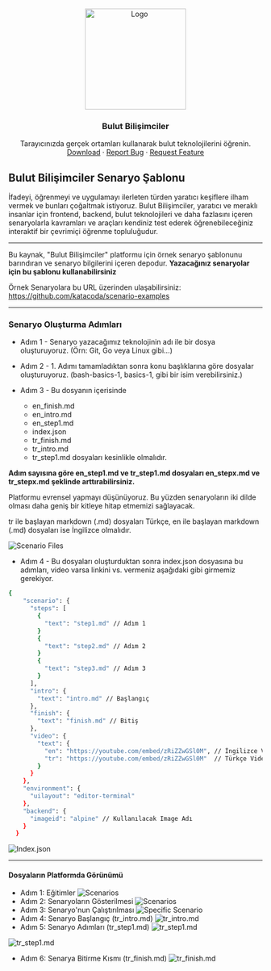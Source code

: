 <!-- PROJECT LOGO -->
<br />
<p align="center">
  <a href="https://bulutbilisimciler.com/">
    <img src="md_images/bb.png" alt="Logo" width="200">
  </a>

  <h3 align="center">Bulut Bilişimciler</h3>

  <p align="center">
    Tarayıcınızda gerçek ortamları kullanarak bulut teknolojilerini öğrenin.
    <br />
    <a href="https://github.com/YunusEmreAlps/bb-scenario-template/archive/refs/heads/master.zip">Download</a>
    ·
    <a href="https://github.com/YunusEmreAlps/bb-scenario-template/issues">Report Bug</a>
    ·
    <a href="https://github.com/YunusEmreAlps/bb-scenario-template/issues">Request Feature</a>
  </p>
</p>

## Bulut Bilişimciler Senaryo Şablonu

İfadeyi, öğrenmeyi ve uygulamayı ilerleten türden yaratıcı keşiflere ilham vermek ve bunları çoğaltmak istiyoruz. Bulut Bilişimciler, yaratıcı ve meraklı insanlar için frontend, backend, bulut teknolojileri ve daha fazlasını içeren senaryolarla kavramları ve araçları kendiniz test ederek öğrenebileceğiniz interaktif bir çevrimiçi öğrenme topluluğudur.

---

Bu kaynak, "Bulut Bilişimciler" platformu için örnek senaryo şablonunu barındıran ve senaryo bilgilerini içeren depodur. **Yazacağınız senaryolar için bu şablonu kullanabilirsiniz**

Örnek Senaryolara bu URL üzerinden ulaşabilirsiniz:
<https://github.com/katacoda/scenario-examples>

---

### Senaryo Oluşturma Adımları

- Adım 1 - Senaryo yazacağımız teknolojinin adı ile bir dosya oluşturuyoruz. (Örn: Git, Go veya Linux gibi...)
- Adım 2 - 1. Adımı tamamladıktan sonra konu başlıklarına göre dosyalar oluşturuyoruz. (bash-basics-1, basics-1, gibi bir isim verebilirsiniz.)
- Adım 3 - Bu dosyanın içerisinde

  - en_finish.md
  - en_intro.md
  - en_step1.md
  - index.json
  - tr_finish.md
  - tr_intro.md
  - tr_step1.md dosyaları kesinlikle olmalıdır.
  
**Adım sayısına göre en_step1.md ve tr_step1.md dosyaları en_stepx.md ve tr_stepx.md şeklinde arttırabilirsiniz.**

Platformu evrensel yapmayı düşünüyoruz. Bu yüzden senaryoların iki dilde olması daha geniş bir kitleye hitap etmemizi sağlayacak.

tr ile başlayan markdown (.md) dosyaları Türkçe, en ile başlayan markdown (.md) dosyaları ise İngilizce olmalıdır.

![Scenario Files](https://github.com/YunusEmreAlps/bb-scenario-template/blob/master/md_images/scenario_files.png?raw=true)

- Adım 4 - Bu dosyaları oluşturduktan sonra index.json dosyasına bu adımları, video varsa linkini vs. vermeniz aşağıdaki gibi girmemiz gerekiyor.

```sh
{
    "scenario": {
      "steps": [
        {
          "text": "step1.md" // Adım 1
        }
        {
          "text": "step2.md" // Adım 2
        }
        {
          "text": "step3.md" // Adım 3
        }
      ],
      "intro": {
        "text": "intro.md" // Başlangıç
      },
      "finish": {
        "text": "finish.md" // Bitiş
      },
      "video": {
        "text": {
          "en": "https://youtube.com/embed/zRiZZwGSl0M", // İngilizce Video
          "tr": "https://youtube.com/embed/zRiZZwGSl0M"  // Türkçe Video
        }
      }
    },
    "environment": {
      "uilayout": "editor-terminal"
    },
    "backend": {
      "imageid": "alpine" // Kullanılacak Image Adı
    }
  }
```

![Index.json](https://github.com/YunusEmreAlps/bb-scenario-template/blob/master/md_images/index.json.png?raw=true)


---

#### Dosyaların Platformda Görünümü

- Adım 1: Eğitimler
![Scenarios](https://github.com/YunusEmreAlps/bb-scenario-template/blob/master/md_images/lesson.png?raw=true)
- Adım 2: Senaryoların Gösterilmesi
![Scenarios](https://github.com/YunusEmreAlps/bb-scenario-template/blob/master/md_images/scenario_tab.png?raw=true)
- Adım 3: Senaryo'nun Çalıştırılması
![Specific Scenario](https://github.com/YunusEmreAlps/bb-scenario-template/blob/master/md_images/scenario_tab.png?raw=true)
- Adım 4: Senaryo Başlangıç (tr_intro.md)
![tr_intro.md](https://github.com/YunusEmreAlps/bb-scenario-template/blob/master/md_images/tr_intro.md.png?raw=true)
- Adım 5: Senaryo Adımları (tr_step1.md)
![tr_step1.md](https://github.com/YunusEmreAlps/bb-scenario-template/blob/master/md_images/tr_step1_top.png?raw=true)

![tr_step1.md](https://github.com/YunusEmreAlps/bb-scenario-template/blob/master/md_images/tr_step1_bottom.png?raw=true)

- Adım 6: Senarya Bitirme Kısmı (tr_finish.md)
![tr_finish.md](https://github.com/YunusEmreAlps/bb-scenario-template/blob/master/md_images/tr_finish.md.png?raw=true)
